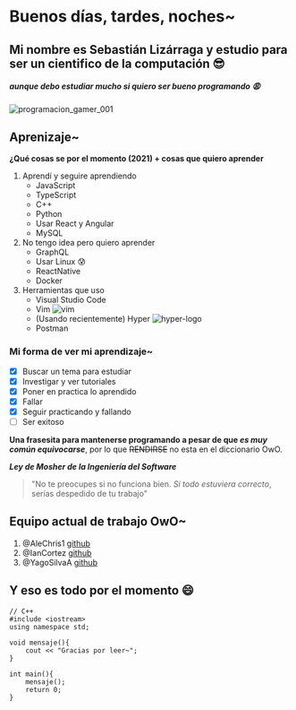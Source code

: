 # Buenos días, tardes, noches~
## Mi nombre es Sebastián Lizárraga y estudio para ser un cientifico de la computación :sunglasses:
##### aunque debo estudiar mucho si quiero ser bueno programando :weary:
![programacion_gamer_001](https://user-images.githubusercontent.com/76079388/132920075-93bbbb22-ac8e-491a-b33a-3f457b9933bf.gif)

## Aprenizaje~
**¿Qué cosas se por el momento (2021) + cosas que quiero aprender**
1. Aprendí y seguire aprendiendo
    - JavaScript 
    - TypeScript
    - C++
    - Python
    - Usar React y Angular
    - MySQL
2. No tengo idea pero quiero aprender
    - GraphQL
    - Usar Linux :cold_sweat:
    - ReactNative
    - Docker
3. Herramientas que uso
    - Visual Studio Code 
    - Vim ![vim](https://user-images.githubusercontent.com/76079388/132922193-9ecf692d-2127-4a07-88ba-66f7f46c7c49.png)
    - (Usando recientemente) Hyper ![hyper-logo](https://user-images.githubusercontent.com/76079388/132922191-7081a433-8e79-4b46-acba-059a5593dfb3.png)
    - Postman

### Mi forma de ver mi aprendizaje~

- [x] Buscar un tema para estudiar
- [x] Investigar y ver tutoriales
- [x] Poner en practica lo aprendido 
- [x] Fallar
- [x] Seguir practicando y fallando 
- [ ] Ser exitoso

**Una frasesita para mantenerse programando a pesar de que _es muy común equivocarse_**, por lo que ~~RENDIRSE~~ no esta en el diccionario OwO.

***Ley de Mosher de la Ingeniería del Software***
>"No te preocupes si no funciona bien. _Si todo estuviera correcto_, serías despedido de tu trabajo"

## Equipo actual de trabajo OwO~
1. @AleChris1 [github](https://github.com/AleChris1)
2. @IanCortez [github](https://github.com/IanCortez)
3. @YagoSilvaA [github](https://github.com/YagoSilvaA)

## Y eso es todo por el momento :smile:
```
// C++
#include <iostream>
using namespace std;

void mensaje(){
	cout << "Gracias por leer~";
}

int main(){
	mensaje(); 
	return 0; 
}
```
